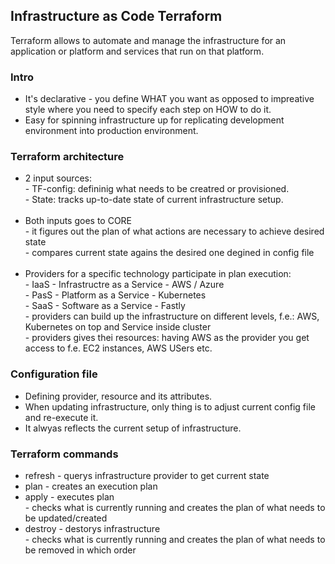 <h2>Infrastructure as Code Terraform</h2>
<p>Terraform allows to automate and manage the infrastructure for an application or platform and services that run on that platform.</p>
<h3>Intro</h3>
<ul>
  <li>It's declarative - you define WHAT you want as opposed to impreative style where you need to specify each step on HOW to do it.</li>
  <li>Easy for spinning infrastructure up for replicating development environment into production environment.</li>
</ul>

<h3>Terraform architecture</h3>
<ul>
  <li>2 input sources:
    <br>
    - TF-config: defininig what needs to be creatred or provisioned. <br>
    - State: tracks up-to-date state of current infrastructure setup.
  </li>
  <br>
  <li>Both inputs goes to CORE
    <br>
    - it figures out the plan of what actions are necessary to achieve desired state <br>
    - compares current state agains the desired one degined in config file
  </li>
  <br>
  <li>Providers for a specific technology participate in plan execution:
    <br>
    - IaaS  - Infrastructre as a Service   - AWS / Azure <br>
    - PasS  - Platform as a Service        - Kubernetes <br>
    - SaaS  - Software as a Service        - Fastly <br>
    - providers can build up the infrastructure on different levels, f.e.: AWS, Kubernetes on top and Service inside cluster <br>
    - providers gives thei resources: having AWS as the provider you get access to f.e. EC2 instances, AWS USers etc.
  </li>
</ul>

<h3>Configuration file</h3>
<ul>
  <li>Defining provider, resource and its attributes.</li>
  <li>When updating infrastructure, only thing is to adjust current config file and re-execute it.</li>
  <li>It alwyas reflects the current setup of infrastructure.</li>
</ul>

<h3>Terraform commands</h3>
<ul>
  <li>refresh - querys infrastructure provider to get current state</li>
  <li>plan - creates an execution plan</li>
  <li>apply - executes plan
    <br>
    - checks what is currently running and creates the plan of what needs to be updated/created
  </li>
  <li>destroy - destorys infrastructure 
    <br>
    - checks what is currently running and creates the plan of what needs to be removed in which order
  </li>
</ul>







